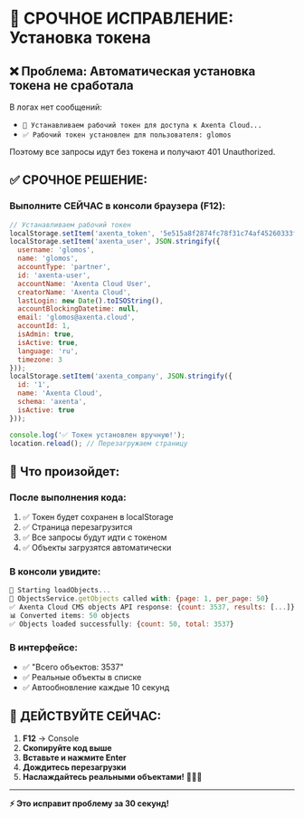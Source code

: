 # 🚨 СРОЧНОЕ ИСПРАВЛЕНИЕ: Установка токена

## ❌ Проблема: Автоматическая установка токена не сработала

В логах нет сообщений:
- `🔧 Устанавливаем рабочий токен для доступа к Axenta Cloud...`
- `✅ Рабочий токен установлен для пользователя: glomos`

Поэтому все запросы идут без токена и получают 401 Unauthorized.

## ✅ СРОЧНОЕ РЕШЕНИЕ:

### **Выполните СЕЙЧАС в консоли браузера (F12):**

```javascript
// Устанавливаем рабочий токен
localStorage.setItem('axenta_token', '5e515a8f2874fc78f31c74af45260333f2c84c35');
localStorage.setItem('axenta_user', JSON.stringify({
  username: 'glomos',
  name: 'glomos',
  accountType: 'partner',
  id: 'axenta-user',
  accountName: 'Axenta Cloud User',
  creatorName: 'Axenta Cloud',
  lastLogin: new Date().toISOString(),
  accountBlockingDatetime: null,
  email: 'glomos@axenta.cloud',
  accountId: 1,
  isAdmin: true,
  isActive: true,
  language: 'ru',
  timezone: 3
}));
localStorage.setItem('axenta_company', JSON.stringify({
  id: '1',
  name: 'Axenta Cloud',
  schema: 'axenta',
  isActive: true
}));

console.log('✅ Токен установлен вручную!');
location.reload(); // Перезагружаем страницу
```

## 🎯 Что произойдет:

### **После выполнения кода:**
1. ✅ Токен будет сохранен в localStorage
2. ✅ Страница перезагрузится
3. ✅ Все запросы будут идти с токеном
4. ✅ Объекты загрузятся автоматически

### **В консоли увидите:**
```javascript
🔄 Starting loadObjects...
🚀 ObjectsService.getObjects called with: {page: 1, per_page: 50}
✅ Axenta Cloud CMS objects API response: {count: 3537, results: [...]}
📊 Converted items: 50 objects
✅ Objects loaded successfully: {count: 50, total: 3537}
```

### **В интерфейсе:**
- ✅ "Всего объектов: 3537"
- ✅ Реальные объекты в списке
- ✅ Автообновление каждые 10 секунд

## 🚀 ДЕЙСТВУЙТЕ СЕЙЧАС:

1. **F12** → Console
2. **Скопируйте код выше**
3. **Вставьте и нажмите Enter**
4. **Дождитесь перезагрузки**
5. **Наслаждайтесь реальными объектами!** 🚛🚚🚗

---

**⚡ Это исправит проблему за 30 секунд!**
